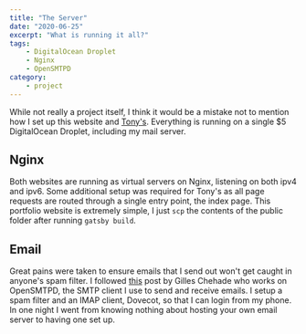 ```yaml
---
title: "The Server"
date: "2020-06-25"
excerpt: "What is running it all?"
tags:
    - DigitalOcean Droplet
    - Nginx
    - OpenSMTPD
category:
    - project
---
```


While not really a project itself, I think it would be a mistake not to mention how I set up this website and [Tony's](https://tonys.trystanbrock.dev). 
Everything is running on a single $5 DigitalOcean Droplet, including my mail server.

## Nginx
Both websites are running as virtual servers on Nginx, listening on both ipv4 and ipv6. Some additional setup was required for Tony's
as all page requests are routed through a single entry point, the index page. This portfolio website is extremely simple, I just `scp`
the contents of the public folder after running `gatsby build`.

## Email
Great pains were taken to ensure emails that I send out won't get caught in anyone's spam filter.
I followed [this](https://poolp.org/posts/2019-09-14/setting-up-a-mail-server-with-opensmtpd-dovecot-and-rspamd/) post
by Gilles Chehade who works on OpenSMTPD, the SMTP client I use to send and receive emails. I setup a spam filter
and an IMAP client, Dovecot, so that I can login from my phone. In one night I went from knowing nothing about
hosting your own email server to having one set up.